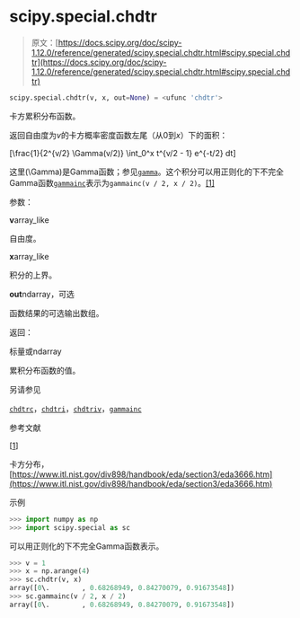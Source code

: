 # scipy.special.chdtr

> 原文：[https://docs.scipy.org/doc/scipy-1.12.0/reference/generated/scipy.special.chdtr.html#scipy.special.chdtr](https://docs.scipy.org/doc/scipy-1.12.0/reference/generated/scipy.special.chdtr.html#scipy.special.chdtr)

```py
scipy.special.chdtr(v, x, out=None) = <ufunc 'chdtr'>
```

卡方累积分布函数。

返回自由度为*v*的卡方概率密度函数左尾（从0到*x*）下的面积：

\[\frac{1}{2^{v/2} \Gamma(v/2)} \int_0^x t^{v/2 - 1} e^{-t/2} dt\]

这里\(\Gamma\)是Gamma函数；参见[`gamma`](scipy.special.gamma.html#scipy.special.gamma "scipy.special.gamma")。这个积分可以用正则化的下不完全Gamma函数[`gammainc`](scipy.special.gammainc.html#scipy.special.gammainc "scipy.special.gammainc")表示为`gammainc(v / 2, x / 2)`。[[1]](#r45ed41524af8-1)

参数：

**v**array_like

自由度。

**x**array_like

积分的上界。

**out**ndarray，可选

函数结果的可选输出数组。

返回：

标量或ndarray

累积分布函数的值。

另请参见

[`chdtrc`](scipy.special.chdtrc.html#scipy.special.chdtrc "scipy.special.chdtrc")，[`chdtri`](scipy.special.chdtri.html#scipy.special.chdtri "scipy.special.chdtri")，[`chdtriv`](scipy.special.chdtriv.html#scipy.special.chdtriv "scipy.special.chdtriv")，[`gammainc`](scipy.special.gammainc.html#scipy.special.gammainc "scipy.special.gammainc")

参考文献

[[1](#id1)]

卡方分布，[https://www.itl.nist.gov/div898/handbook/eda/section3/eda3666.htm](https://www.itl.nist.gov/div898/handbook/eda/section3/eda3666.htm)

示例

```py
>>> import numpy as np
>>> import scipy.special as sc 
```

可以用正则化的下不完全Gamma函数表示。

```py
>>> v = 1
>>> x = np.arange(4)
>>> sc.chdtr(v, x)
array([0\.        , 0.68268949, 0.84270079, 0.91673548])
>>> sc.gammainc(v / 2, x / 2)
array([0\.        , 0.68268949, 0.84270079, 0.91673548]) 
```
